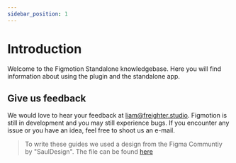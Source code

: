 ```yaml
---
sidebar_position: 1
---
```


# Introduction

Welcome to the Figmotion Standalone knowledgebase. Here you will find information about using the plugin and the standalone app.

## Give us feedback
We would love to hear your feedback at [liam@freighter.studio](mailto:liam@freighter.studio). Figmotion is still in development and you may still experience bugs. If you encounter any issue or you have an idea, feel free to shoot us an e-mail.

> To write these guides we used a design from the Figma Communtiy by "SaulDesign". The file can be found [here](https://www.figma.com/community/file/1175755450846438274)
